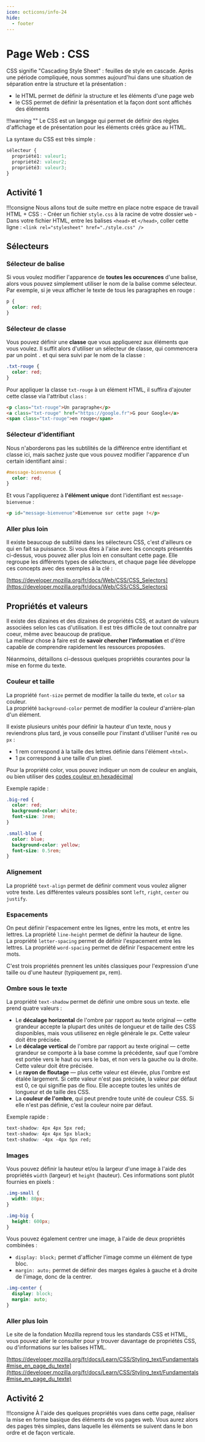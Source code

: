 ```yaml
---
icon: octicons/info-24
hide:
  - footer
---
```

# Page Web : CSS
CSS signifie "Cascading Style Sheet" : feuilles de style en cascade. Après une période compliquée, nous sommes aujourd'hui dans une situation de séparation entre la structure et la présentation :  
- le HTML permet de définir la structure et les éléments d'une page web  
- le CSS permet de définir la présentation et la façon dont sont affichés des éléments

!!!warning ""
    Le CSS est un langage qui permet de définir des règles d'affichage et de présentation pour les éléments créés grâce au HTML.

La syntaxe du CSS est très simple :
```css
sélecteur {
  propriété1: valeur1;
  propriété2: valeur2;
  propriété3: valeur3;
}
```
## Activité 1
!!!consigne
    Nous allons tout de suite mettre en place notre espace de travail HTML + CSS :
    - Créer un fichier `style.css` à la racine de votre dossier `web`
    - Dans votre fichier HTML, entre les balises `<head>` et `</head>`, coller cette ligne :
      `<link rel="stylesheet" href="./style.css" />`


## Sélecteurs
### Sélecteur de balise
Si vous voulez modifier l'apparence de **toutes les occurences** d'une balise, alors vous pouvez simplement utiliser le nom de la balise comme sélecteur. Par exemple, si je veux afficher le texte de tous les paragraphes en rouge :

```css
p {
  color: red;
}
```

### Sélecteur de classe
Vous pouvez définir une **classe** que vous appliquerez aux éléments que vous voulez. Il suffit alors d'utiliser un sélecteur de classe, qui commencera par un point `.` et qui sera suivi par le nom de la classe :

```css
.txt-rouge {
  color: red;
}
```

Pour appliquer la classe `txt-rouge` à un élément HTML, il suffira d'ajouter cette classe via l'attribut `class` :

```html
<p class="txt-rouge">Un paragraphe</p>
<a class="txt-rouge" href="https://google.fr">G pour Google</a>
<span class="txt-rouge">en rouge</span>
```

### Sélecteur d'identifiant
Nous n'aborderons pas les subtilités de la différence entre identifiant et classe ici, mais sachez juste que vous pouvez modifier l'apparence d'un certain identifiant ainsi :
```css
#message-bienvenue {
  color: red;
}
```

Et vous l'appliquerez à **l'élément unique** dont l'identifiant est `message-bienvenue` :
```html
<p id="message-bienvenue">Bienvenue sur cette page !</p>
```

### Aller plus loin
Il existe beaucoup de subtilité dans les sélecteurs CSS, c'est d'ailleurs ce qui en fait sa puissance. Si vous êtes à l'aise avec les concepts présentés ci-dessus, vous pouvez aller plus loin en consultant cette page. Elle regroupe les différents types de sélecteurs, et chaque page liée développe ces concepts avec des exemples à la clé :  

[https://developer.mozilla.org/fr/docs/Web/CSS/CSS_Selectors](https://developer.mozilla.org/fr/docs/Web/CSS/CSS_Selectors)

## Propriétés et valeurs
Il existe des dizaines et des dizaines de propriétés CSS, et autant de valeurs associées selon les cas d'utilisation. Il est très difficile de tout connaître par coeur, même avec beaucoup de pratique.  
La meilleur chose à faire est de **savoir chercher l'information** et d'être capable de comprendre rapidement les ressources proposées.

Néanmoins, détaillons ci-dessous quelques propriétés courantes pour la mise en forme du texte.

### Couleur et taille
La propriété `font-size` permet de modifier la taille du texte, et `color` sa couleur.  
La propriété `background-color` permet de modifier la couleur d'arrière-plan d'un élément.

Il existe plusieurs unités pour définir la hauteur d'un texte, nous y reviendrons plus tard, je vous conseille pour l'instant d'utiliser l'unité `rem` ou `px` :  
- 1 rem correspond à la taille des lettres définie dans l'élément `<html>`.  
- 1 px correspond à une taille d'un pixel.

Pour la propriété color, vous pouvez indiquer un nom de couleur en anglais, ou bien utiliser des [codes couleur en hexadécimal](https://htmlcolorcodes.com/fr/)

Exemple rapide :
```css
.big-red {
  color: red;
  background-color: white;
  font-size: 3rem;
}

.small-blue {
  color: blue;
  background-color: yellow;
  font-size: 0.5rem;
}
```

### Alignement
La propriété `text-align` permet de définir comment vous voulez aligner votre texte. Les différentes valeurs possibles sont `left`, `right`, `center` ou `justify`.

### Espacements 
On peut définir l'espacement entre les lignes, entre les mots, et entre les lettres.
La propriété `line-height` permet de définir la hauteur de ligne.  
La propriété `letter-spacing` permet de définir l'espacement entre les lettres.
La propriété `word-spacing` permet de définir l'espacement entre les mots.  

C'est trois propriétés prennent les unités classiques pour l'expression d'une taille ou d'une hauteur (typiquement px, rem).

### Ombre sous le texte
La propriété  `text-shadow` permet de définir une ombre sous un texte. elle prend quatre valeurs :  
- Le **décalage horizontal** de l'ombre par rapport au texte original — cette grandeur accepte la plupart des unités de longueur et de taille des CSS disponibles, mais vous utiliserez en règle générale le px. Cette valeur doit être précisée.  
- Le **décalage vertical** de l'ombre par rapport au texte original — cette grandeur se comporte à la base comme la précédente, sauf que l'ombre est portée vers le haut ou vers le bas, et non vers la gauche ou la droite. Cette valeur doit être précisée.  
- Le **rayon de floutage** — plus cette valeur est élevée, plus l'ombre est étalée largement. Si cette valeur n'est pas précisée, la valeur par défaut est 0, ce qui signifie pas de flou. Elle accepte toutes les unités de longueur et de taille des CSS.  
- La **couleur de l'ombre**, qui peut prendre toute unité de couleur CSS. Si elle n'est pas définie, c'est la couleur noire par défaut.

Exemple rapide :
```css
text-shadow: 4px 4px 5px red;
text-shadow: 4px 4px 5px black;
text-shadow: -4px -4px 5px red;
```

### Images
Vous pouvez définir la hauteur et/ou la largeur d'une image à l'aide des propriétés `width` (largeur) et `height` (hauteur). Ces informations sont plutôt fournies en pixels :

```css
.img-small {
  width: 80px;
}

.img-big {
  height: 600px;
}
```

Vous pouvez également centrer une image, à l'aide de deux propriétés combinées :  
- `display: block;` permet d'afficher l'image comme un élément de type bloc.
- `margin: auto;` permet de définir des marges égales à gauche et à droite de l'image, donc de la centrer.

```css
.img-center {
  display: block;
  margin: auto;
}
```

### Aller plus loin
Le site de la fondation Mozilla reprend tous les standards CSS et HTML, vous pouvez aller le consulter pour y trouver davantage de propriétés CSS, ou d'informations sur les balises HTML.

[https://developer.mozilla.org/fr/docs/Learn/CSS/Styling_text/Fundamentals#mise_en_page_du_texte](https://developer.mozilla.org/fr/docs/Learn/CSS/Styling_text/Fundamentals#mise_en_page_du_texte)

## Activité 2
!!!consigne
    À l'aide des quelques propriétés vues dans cette page, réaliser la mise en forme basique des éléments de vos pages web. Vous aurez alors des pages très simples, dans laquelle les éléments se suivent dans le bon ordre et de façon verticale.